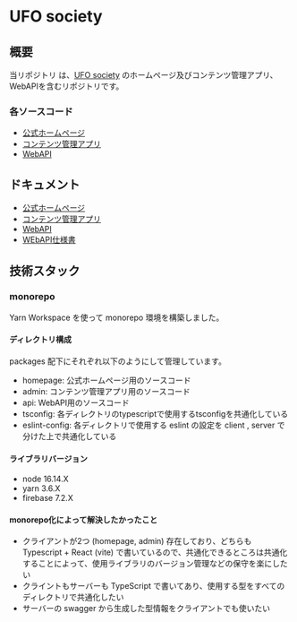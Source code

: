 # UFO society

## 概要
当リポジトリ は、[UFO society](https://twitter.com/ufo_society) のホームページ及びコンテンツ管理アプリ、WebAPIを含むリポジトリです。

### 各ソースコード
- [公式ホームページ](./packages/homepage)
- [コンテンツ管理アプリ](./packages/admin/)
- [WebAPI](./packages/api/)
  
## ドキュメント
- [公式ホームページ](./packages/homepage/README.md)
- [コンテンツ管理アプリ](./packages/admin/README.md)
- [WebAPI](./packages/api/README.md)
- [WEbAPI仕様書](./packages/api/swagger-spec.yaml)

## 技術スタック

### monorepo 
Yarn Workspace を使って monorepo 環境を構築しました。

#### ディレクトリ構成
packages 配下にそれぞれ以下のようにして管理しています。
- homepage: 公式ホームページ用のソースコード
- admin: コンテンツ管理アプリ用のソースコード
- api: WebAPI用のソースコード
- tsconfig: 各ディレクトリのtypescriptで使用するtsconfigを共通化している
- eslint-config: 各ディレクトリで使用する eslint の設定を client , server で分けた上で共通化している

#### ライブラリバージョン
- node 16.14.X
- yarn 3.6.X
- firebase 7.2.X

#### monorepo化によって解決したかったこと
- クライアントが2つ (homepage, admin) 存在しており、どちらも Typescript + React (vite) で書いているので、共通化できるところは共通化することによって、使用ライブラリのバージョン管理などの保守を楽にしたい
- クライントもサーバーも TypeScript で書いてあり、使用する型をすべてのディレクトリで共通化したい
- サーバーの swagger から生成した型情報をクライアントでも使いたい
